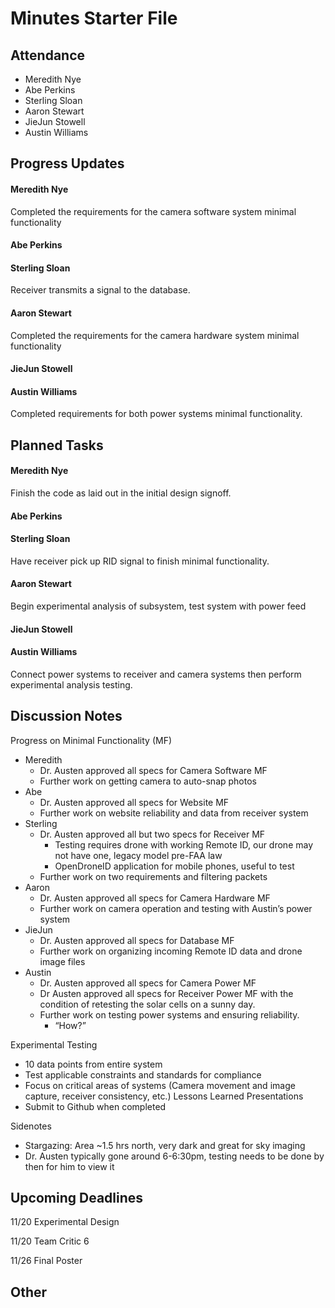 # Minutes Starter File

## Attendance
   - Meredith Nye
   - Abe Perkins
   - Sterling Sloan
   - Aaron Stewart
   - JieJun Stowell
   - Austin Williams

## Progress Updates
#### Meredith Nye
Completed the requirements for the camera software system minimal functionality
#### Abe Perkins
#### Sterling Sloan
Receiver transmits a signal to the database. 
#### Aaron Stewart
Completed the requirements for the camera hardware system minimal functionality
#### JieJun Stowell
#### Austin Williams
Completed requirements for both power systems minimal functionality.

## Planned Tasks
#### Meredith Nye
Finish the code as laid out in the initial design signoff.
#### Abe Perkins
#### Sterling Sloan
Have receiver pick up RID signal to finish minimal functionality. 
#### Aaron Stewart
Begin experimental analysis of subsystem, test system with power feed
#### JieJun Stowell
#### Austin Williams
Connect power systems to receiver and camera systems then perform experimental analysis testing.

## Discussion Notes
Progress on Minimal Functionality (MF)
- Meredith
   - Dr. Austen approved all specs for Camera Software MF
   - Further work on getting camera to auto-snap photos
- Abe
   - Dr. Austen approved all specs for Website MF
   - Further work on website reliability and data from receiver system
- Sterling
   - Dr. Austen approved all but two specs for Receiver MF
      - Testing requires drone with working Remote ID, our drone may not have one, legacy model pre-FAA law
      - OpenDroneID application for mobile phones, useful to test
   - Further work on two requirements and filtering packets
- Aaron
   - Dr. Austen approved all specs for Camera Hardware MF
   - Further work on camera operation and testing with Austin’s power system
- JieJun
   - Dr. Austen approved all specs for Database MF
   - Further work on organizing incoming Remote ID data and drone image files
- Austin
   - Dr. Austen approved all specs for Camera Power MF
   - Dr Austen approved all specs for Receiver Power MF with the condition of retesting the solar cells on a sunny day.
   - Further work on testing power systems and ensuring reliability.
        - “How?”

Experimental Testing
- 10 data points from entire system
- Test applicable constraints and standards for compliance
- Focus on critical areas of systems (Camera movement and image capture, receiver
consistency, etc.)
Lessons Learned Presentations
- Submit to Github when completed

Sidenotes
- Stargazing: Area ~1.5 hrs north, very dark and great for sky imaging
- Dr. Austen typically gone around 6-6:30pm, testing needs to be done by then for him to
view it 

## Upcoming Deadlines
11/20 Experimental Design 

11/20 Team Critic 6

11/26 Final Poster

## Other
